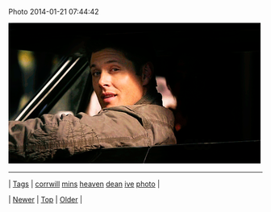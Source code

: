 <!--
title: Photo 2014-01-21 07
date: 2020-06-28T15:27:00.257Z
tags: corrwill, mins, heaven, dean, ive, photo
-->


Photo 2014-01-21 07:44:42

![](74044248851-0.gif)

<!--BOTTOM-POST-NAVIGATION-->
---

| [Tags](tags.md) | [corrwill](tag-corrwill.md) [mins](tag-mins.md) [heaven](tag-heaven.md) [dean](tag-dean.md) [ive](tag-ive.md) [photo](tag-photo.md) |

| [Newer](74043736473.md) | [Top](index.md) | [Older](74047923340.md) |